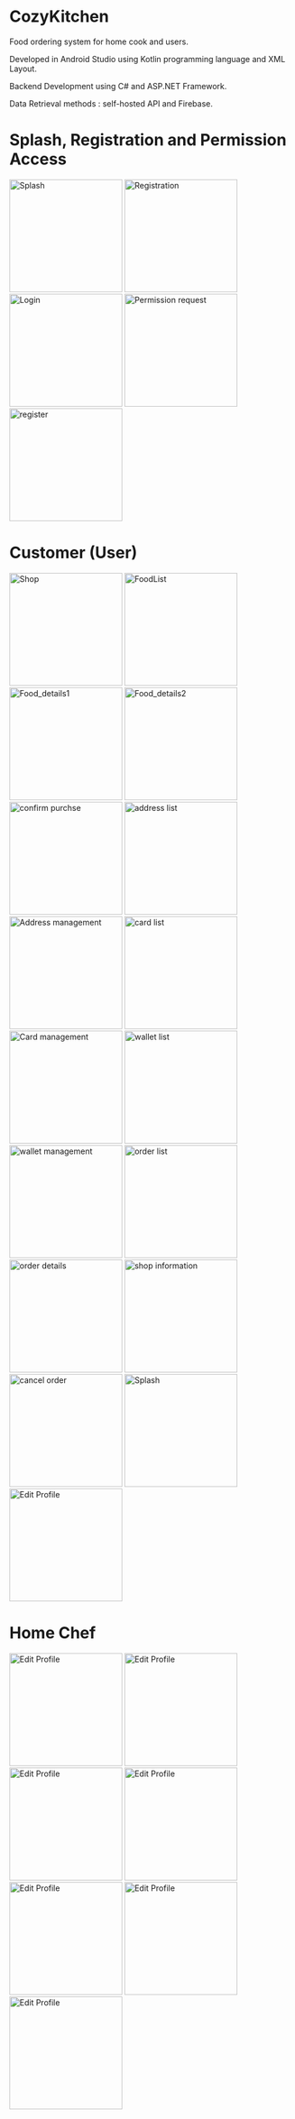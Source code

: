 # CozyKitchen

Food ordering system for home cook and users.

Developed in Android Studio using Kotlin programming language and XML Layout.

Backend Development using C# and ASP.NET Framework.

Data Retrieval methods : self-hosted API and Firebase.

# Splash, Registration and Permission Access
<img src="https://github.com/Frankyfoo/CozyKitchen/assets/50284573/c291a93c-f9ff-4637-be6b-0a86c155f834" alt="Splash" width="200"/>
<img src="https://github.com/Frankyfoo/CozyKitchen/assets/50284573/a6582dc8-b439-4c08-9673-1c4ca659a89c" alt="Registration" width="200"/>
<img src="https://github.com/Frankyfoo/CozyKitchen/assets/50284573/759da693-bcae-4eb5-b562-fe7ddc4eb67d" alt="Login" width="200"/>
<img src="https://github.com/Frankyfoo/CozyKitchen/assets/50284573/ceb25b5a-97b7-49df-bf38-c4df3d57ca73" alt="Permission request" width="200"/>
<img src="https://github.com/Frankyfoo/CozyKitchen/assets/50284573/57d0b6b9-574c-4c7c-bb30-520908691025" alt="register" width="200"/>

# Customer (User)
<img src="https://github.com/Frankyfoo/CozyKitchen/assets/50284573/06c8a4b1-9d87-44da-9cdb-8967afa9382b" alt="Shop" width="200"/>
<img src="https://github.com/Frankyfoo/CozyKitchen/assets/50284573/a22c33f2-ee95-40fe-b167-5fdff8adb918" alt="FoodList" width="200"/>
<img src="https://github.com/Frankyfoo/CozyKitchen/assets/50284573/23aa4e18-b21f-4163-bdde-f4c527f69f71" alt="Food_details1" width="200"/>
<img src="https://github.com/Frankyfoo/CozyKitchen/assets/50284573/119075d1-6da2-4d6e-b449-e679a378b053" alt="Food_details2" width="200"/>
<img src="https://github.com/Frankyfoo/CozyKitchen/assets/50284573/d580b978-6b88-49cc-8115-14f3bcb20839" alt="confirm purchse" width="200"/>
<img src="https://github.com/Frankyfoo/CozyKitchen/assets/50284573/f9320dda-c3f2-4a54-8a1c-208f9f8cfd2f" alt="address list" width="200"/>
<img src="https://github.com/Frankyfoo/CozyKitchen/assets/50284573/39482f84-0bc5-4cf1-8b76-a186c8e4936a" alt="Address management" width="200"/>
<img src="https://github.com/Frankyfoo/CozyKitchen/assets/50284573/c6b8f8e9-de01-46a9-9aff-964edd50b279" alt="card list" width="200"/>
<img src="https://github.com/Frankyfoo/CozyKitchen/assets/50284573/46171d05-b761-475b-aa9f-4d038d46884a" alt="Card management" width="200"/>
<img src="https://github.com/Frankyfoo/CozyKitchen/assets/50284573/427279e8-40b7-495f-8d31-1f3643e0d562" alt="wallet list" width="200"/>
<img src="https://github.com/Frankyfoo/CozyKitchen/assets/50284573/c8831f90-a427-4d98-916d-89db97703445" alt="wallet management" width="200"/>
<img src="https://github.com/Frankyfoo/CozyKitchen/assets/50284573/f4d319b1-17b4-49bf-ae16-e675a543449f" alt="order list" width="200"/>
<img src="https://github.com/Frankyfoo/CozyKitchen/assets/50284573/5e746737-3a7a-4bc4-aee4-faa72ec5e41a" alt="order details" width="200"/>
<img src="https://github.com/Frankyfoo/CozyKitchen/assets/50284573/ad615f11-a35c-4419-8513-5b095c077ecd" alt="shop information" width="200"/>
<img src="https://github.com/Frankyfoo/CozyKitchen/assets/50284573/e1f61871-1d8b-4de1-8d75-ee0928fbb281" alt="cancel order" width="200"/>
<img src="https://github.com/Frankyfoo/CozyKitchen/assets/50284573/d2bbab11-149b-427b-8a89-75e3901b939c" alt="Splash" width="200"/>
<img src="https://github.com/Frankyfoo/CozyKitchen/assets/50284573/d082d1df-fb04-401f-a79c-978c40b07b87" alt="Edit Profile" width="200"/>

# Home Chef
<img src="https://github.com/Frankyfoo/CozyKitchen/assets/50284573/5c3de22f-2c17-4e6d-be95-c37cde01a467" alt="Edit Profile" width="200"/>
<img src="https://github.com/Frankyfoo/CozyKitchen/assets/50284573/af817595-edd7-4c3f-9e4f-5b15f69175bc" alt="Edit Profile" width="200"/>
<img src="https://github.com/Frankyfoo/CozyKitchen/assets/50284573/81538b4e-bbf8-4e2e-a158-68bbd125b755" alt="Edit Profile" width="200"/>
<img src="https://github.com/Frankyfoo/CozyKitchen/assets/50284573/f5ecd453-7283-4602-be14-554d08815f1b" alt="Edit Profile" width="200"/>
<img src="https://github.com/Frankyfoo/CozyKitchen/assets/50284573/2c71304c-d8fc-4442-a6eb-74d5199fcbcd" alt="Edit Profile" width="200"/>
<img src="https://github.com/Frankyfoo/CozyKitchen/assets/50284573/98b4d515-2ceb-457b-b0ca-a5e80ababde5" alt="Edit Profile" width="200"/>
<img src="https://github.com/Frankyfoo/CozyKitchen/assets/50284573/0bb8f32a-a695-41fc-a027-564b03692aa1" alt="Edit Profile" width="200"/>


